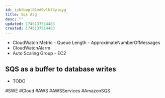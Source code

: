 ```yaml
---
id: izbtbppl81vd0vlk74yiqyg
title: Sqs Asg
desc: ""
updated: 1746137514483
created: 1746137514483
---
```


- CloudWatch Metric - Queue Length - ApproximateNumberOfMessages
- CloudWatchAlarm
- Auto Scaling Group - EC2

## SQS as a buffer to database writes

- TODO

#SWE #Cloud #AWS #AWSServices #AmazonSQS
